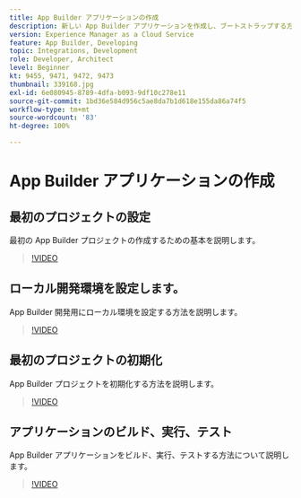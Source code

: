 ```yaml
---
title: App Builder アプリケーションの作成
description: 新しい App Builder アプリケーションを作成し、ブートストラップする方法を説明します。
version: Experience Manager as a Cloud Service
feature: App Builder, Developing
topic: Integrations, Development
role: Developer, Architect
level: Beginner
kt: 9455, 9471, 9472, 9473
thumbnail: 339168.jpg
exl-id: 6e080945-8789-4dfa-b093-9df10c278e11
source-git-commit: 1bd36e584d956c5ae8da7b1d618e155da86a74f5
workflow-type: tm+mt
source-wordcount: '83'
ht-degree: 100%

---
```


# App Builder アプリケーションの作成

## 最初のプロジェクトの設定

最初の App Builder プロジェクトの作成するための基本を説明します。

>[!VIDEO](https://video.tv.adobe.com/v/339168/?quality=12&learn=on)

## ローカル開発環境を設定します。

App Builder 開発用にローカル環境を設定する方法を説明します。

>[!VIDEO](https://video.tv.adobe.com/v/339169/?quality=12&learn=on)

## 最初のプロジェクトの初期化

App Builder プロジェクトを初期化する方法を説明します。

>[!VIDEO](https://video.tv.adobe.com/v/339170/?quality=12&learn=on)

## アプリケーションのビルド、実行、テスト

App Builder アプリケーションをビルド、実行、テストする方法について説明します。

>[!VIDEO](https://video.tv.adobe.com/v/339171/?quality=12&learn=on)
